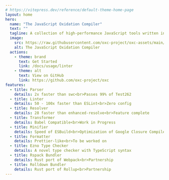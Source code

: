 ```yaml
---
# https://vitepress.dev/reference/default-theme-home-page
layout: home
hero:
  name: "The JavaScript Oxidation Compiler"
  text: ""
  tagline: A collection of high-performance JavaScript tools written in Rust
  image:
    src: https://raw.githubusercontent.com/oxc-project/oxc-assets/main/logo-round.png
    alt: The JavaScript Oxidation Compiler
  actions:
    - theme: brand
      text: Get Started
      link: /docs/usage/linter
    - theme: alt
      text: View on GitHub
      link: https://github.com/oxc-project/oxc
features:
  - title: Parser
    details: 2x faster than swc<br>Passes 99% of Test262
  - title: Linter
    details: 50 - 100x faster than ESLint<br>Zero config
  - title: Resolver
    details: 28 faster than enhanced-resolve<br>Feature complete
  - title: Transformer
    details: Babel Compatible<br>Work in Progress
  - title: Minifier
    details: Speed of ESBuild<br>Optimization of Google Closure Compiler<br>Prototype
  - title: Formatter
    details: Prettier-like<br>To be worked on
  - title: Ezno Type Checker
    details: A novel type checker with TypeScript syntax
  - title: Rspack Bundler
    details: Rust port of Webpack<br>Partnership
  - title: Rolldown Bundler
    details: Rust port of Rollup<br>Partnership
---
```

